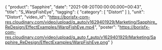 {
   "product": "Sapphire",
   "date": "2021-08-20T00:00:00.000+00:43",  
   "title": "S_WarpFishEye",
   "tagging": {
   "category": [
      "Distort"
    ]
   },
   "unit": "Distort",
   "video_id": "https://borisfx-com-res.cloudinary.com/video/upload/q_auto/v1629401929/Marketing/Sapphire_ReDesign/EffectExamples/WarpFishEye.mp4",
   "poster": "https://borisfx-com-res.cloudinary.com/video/upload/q_auto,f_auto/v1629401929/Marketing/Sapphire_ReDesign/EffectExamples/WarpFishEye.png"
}